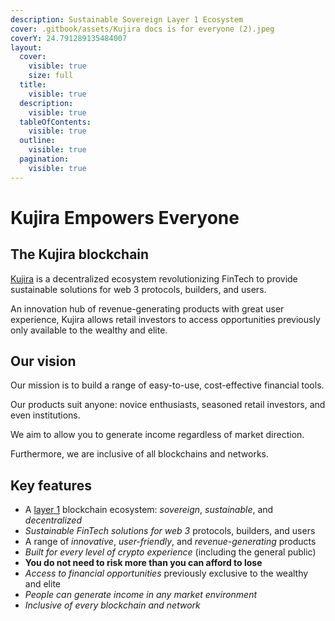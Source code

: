 ```yaml
---
description: Sustainable Sovereign Layer 1 Ecosystem
cover: .gitbook/assets/Kujira docs is for everyone (2).jpeg
coverY: 24.791289135484007
layout:
  cover:
    visible: true
    size: full
  title:
    visible: true
  description:
    visible: true
  tableOfContents:
    visible: true
  outline:
    visible: true
  pagination:
    visible: true
---
```


# Kujira Empowers Everyone

## The Kujira blockchain

[Kujira](https://www.kujira.network) is a decentralized ecosystem revolutionizing FinTech to provide sustainable solutions for web 3 protocols, builders, and users.

An innovation hub of revenue-generating products with great user experience, Kujira allows retail investors to access opportunities previously only available to the wealthy and elite.

## Our vision

Our mission is to build a range of easy-to-use, cost-effective financial tools.

Our products suit anyone: novice enthusiasts, seasoned retail investors, and even institutions.

We aim to allow you to generate income regardless of market direction.

Furthermore, we are inclusive of all blockchains and networks.

## Key features

* A [layer 1](https://101blockchains.com/layer-1-blockchain/) blockchain ecosystem: _sovereign_, _sustainable_, and _decentralized_
* _Sustainable FinTech solutions for web 3_ protocols, builders, and users
* A range of _innovative_, _user-friendly_, and _revenue-generating_ products
* _Built for every level of crypto experience_ (including the general public)
* **You do not need to risk more than you can afford to lose**
* _Access to financial opportunities_ previously exclusive to the wealthy and elite
* _People can generate income in any market environment_
* _Inclusive of every blockchain and network_
